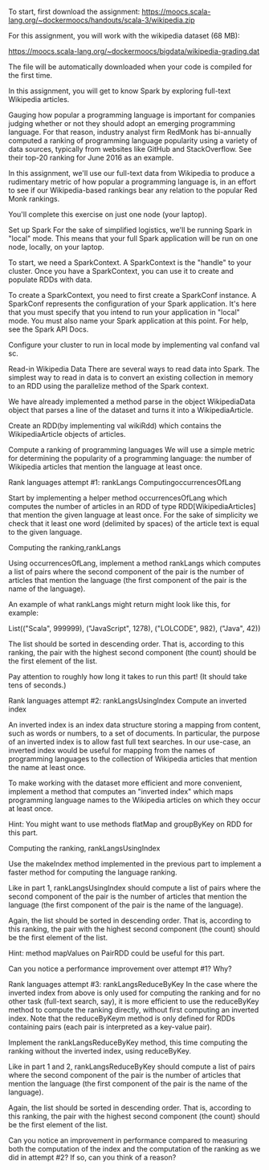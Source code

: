 To start, first download the assignment: https://moocs.scala-lang.org/~dockermoocs/handouts/scala-3/wikipedia.zip

For this assignment, you will work with the wikipedia dataset (68 MB):

https://moocs.scala-lang.org/~dockermoocs/bigdata/wikipedia-grading.dat

The file will be automatically downloaded when your code is compiled for the first time.

In this assignment, you will get to know Spark by exploring full-text Wikipedia articles.

Gauging how popular a programming language is important for companies judging whether or not they should adopt an emerging programming language. For that reason, industry analyst firm RedMonk has bi-annually computed a ranking of programming language popularity using a variety of data sources, typically from websites like GitHub and StackOverflow. See their top-20 ranking for June 2016 as an example.

In this assignment, we'll use our full-text data from Wikipedia to produce a rudimentary metric of how popular a programming language is, in an effort to see if our Wikipedia-based rankings bear any relation to the popular Red Monk rankings.

You'll complete this exercise on just one node (your laptop).

Set up Spark
For the sake of simplified logistics, we'll be running Spark in "local" mode. This means that your full Spark application will be run on one node, locally, on your laptop.

To start, we need a SparkContext. A SparkContext is the "handle" to your cluster. Once you have a SparkContext, you can use it to create and populate RDDs with data.

To create a SparkContext, you need to first create a SparkConf instance. A SparkConf represents the configuration of your Spark application. It's here that you must specify that you intend to run your application in "local" mode. You must also name your Spark application at this point. For help, see the Spark API Docs.

Configure your cluster to run in local mode by implementing val confand val sc.

Read-in Wikipedia Data
There are several ways to read data into Spark. The simplest way to read in data is to convert an existing collection in memory to an RDD using the parallelize method of the Spark context.

We have already implemented a method parse in the object WikipediaData object that parses a line of the dataset and turns it into a WikipediaArticle.

Create an RDD(by implementing val wikiRdd) which contains the WikipediaArticle objects of articles.

Compute a ranking of programming languages
We will use a simple metric for determining the popularity of a programming language: the number of Wikipedia articles that mention the language at least once.

Rank languages attempt #1: rankLangs
ComputingoccurrencesOfLang

Start by implementing a helper method occurrencesOfLang which computes the number of articles in an RDD of type RDD[WikipediaArticles]  that mention the given language at least once. For the sake of simplicity we check that it least one word (delimited by spaces) of the article text is equal to the given language.

Computing the ranking,rankLangs

Using occurrencesOfLang, implement a method rankLangs which computes a list of pairs where the second component of the pair is the number of articles that mention the language (the first component of the pair is the name of the language).

An example of what rankLangs  might return might look like this, for example:


List(("Scala", 999999), ("JavaScript", 1278), ("LOLCODE", 982), ("Java", 42))

The list should be sorted in descending order. That is, according to this ranking, the pair with the highest second component (the count) should be the first element of the list.

Pay attention to roughly how long it takes to run this part! (It should take tens of seconds.)

Rank languages attempt #2: rankLangsUsingIndex
Compute an inverted index

An inverted index is an index data structure storing a mapping from content, such as words or numbers, to a set of documents. In particular, the purpose of an inverted index is to allow fast full text searches. In our use-case, an inverted index would be useful for mapping from the names of programming languages to the collection of Wikipedia articles that mention the name at least once.

To make working with the dataset more efficient and more convenient, implement a method that computes an "inverted index" which maps programming language names to the Wikipedia articles on which they occur at least once.

Hint: You might want to use methods  flatMap and groupByKey on RDD for this part.

Computing the ranking, rankLangsUsingIndex

Use the makeIndex method implemented in the previous part to implement a faster method for computing the language ranking.

Like in part 1, rankLangsUsingIndex should compute a list of pairs where the second component of the pair is the number of articles that mention the language (the first component of the pair is the name of the language).

Again, the list should be sorted in descending order. That is, according to this ranking, the pair with the highest second component (the count) should be the first element of the list.

Hint: method mapValues on PairRDD could be useful for this part.

Can you notice a performance improvement over attempt #1? Why?

Rank languages attempt #3: rankLangsReduceByKey
In the case where the inverted index from above is only used for computing the ranking and for no other task (full-text search, say), it is more efficient to use the reduceByKey method to compute the ranking directly, without first computing an inverted index. Note that the reduceByKeym method is only defined for RDDs containing pairs (each pair is interpreted as a key-value pair).

Implement the rankLangsReduceByKey method, this time computing the ranking without the inverted index, using reduceByKey.

Like in part 1 and 2, rankLangsReduceByKey should compute a list of pairs where the second component of the pair is the number of articles that mention the language (the first component of the pair is the name of the language).

Again, the list should be sorted in descending order. That is, according to this ranking, the pair with the highest second component (the count) should be the first element of the list.

Can you notice an improvement in performance compared to measuring both the computation of the index and the computation of the ranking as we did in attempt #2? If so, can you think of a reason?



